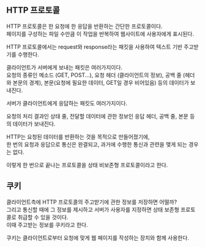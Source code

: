 ## HTTP 프로토콜

HTTP 프로토콜은 한 요청에 한 응답을 반환하는 간단한 프로토콜이다.  
페이지를 구성하는 파일 수만큼 이 작업을 반복하여 웹사이트에 사용자에게 표시된다.

HTTP 프로토콜에서는 request와 response라는 패킷을 사용하여 텍스트 기반 주고받기를 수행한다.

클라이언트가 서버에게 보내는 패킷은 여러가지이다.  
요청의 종류인 메소드 (GET, POST...), 요청 헤더 (클라이언트의 정보), 공백 줄 (헤더와 본문의 경계), 본문(요청에 필요한 데이터, GET일 경우 비어있음) 등의 데이터가 보내진다.

서버가 클라이언트에게 응답하는 패킷도 여러가지이다.

요청의 처리 결과인 상태 줄, 전달할 데이터에 관한 정보인 응답 헤더, 공백 줄, 본문 등의 데이터가 보내진다.

HTTP는 요청된 데이터를 반환하는 것을 목적으로 만들어졌기에,  
한 번의 요청과 응답으로 통신은 완결되고, 과거에 수행한 통신과 관련을 맺게 되는 경우는 없다.

이렇게 한 번으로 끝나는 프로토콜을 상태 비보존형 프로토콜이라고 한다.

## 쿠키

클라이언트측에 HTTP 프로토콜의 주고받기에 관한 정보를 저장하면 어떨까?  
그리고 통신할 때에 그 정보를 제시하고 서버가 사용자를 지정하면 상태 보존형 프로토콜로 취급할 수 있을 것이다.  
이때 주고받는 정보를 쿠키라고 한다.

쿠키는 클라이언트로부터 요청에 맞게 웹 페이지를 작성하는 장치와 함께 사용한다.

